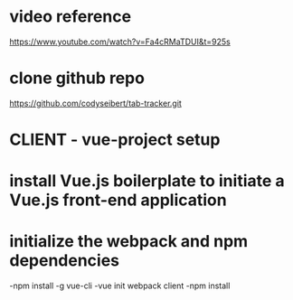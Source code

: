 # video reference

<https://www.youtube.com/watch?v=Fa4cRMaTDUI&t=925s>

# clone github repo

<https://github.com/codyseibert/tab-tracker.git>

# CLIENT - vue-project setup

# install Vue.js boilerplate to initiate a Vue.js front-end application

# initialize the webpack and npm dependencies

\-npm install -g vue-cli
\-vue init webpack client
\-npm install
